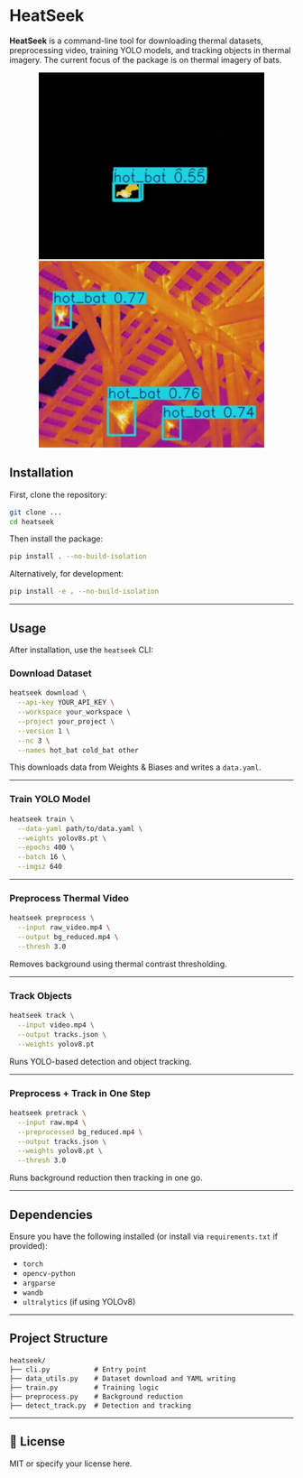 # HeatSeek

**HeatSeek** is a command-line tool for downloading thermal datasets, preprocessing video, training YOLO models, and tracking objects in thermal imagery. The current focus of the package is on thermal imagery of bats.

<p align="center">
  <img src="images/OpticalFlow_Example.png" alt="Optical Flow" width="400"/>
  <img src="images/PB_Example.png" alt="PB Example" width="400"/>
</p>

## Installation

First, clone the repository:

```bash
git clone ...
cd heatseek
```

Then install the package:

```bash
pip install . --no-build-isolation
```

Alternatively, for development:

```bash
pip install -e . --no-build-isolation
```

---

## Usage

After installation, use the `heatseek` CLI:

### Download Dataset

```bash
heatseek download \
  --api-key YOUR_API_KEY \
  --workspace your_workspace \
  --project your_project \
  --version 1 \
  --nc 3 \
  --names hot_bat cold_bat other
```

This downloads data from Weights & Biases and writes a `data.yaml`.

---

### Train YOLO Model

```bash
heatseek train \
  --data-yaml path/to/data.yaml \
  --weights yolov8s.pt \
  --epochs 400 \
  --batch 16 \
  --imgsz 640
```

---

### Preprocess Thermal Video

```bash
heatseek preprocess \
  --input raw_video.mp4 \
  --output bg_reduced.mp4 \
  --thresh 3.0
```

Removes background using thermal contrast thresholding.

---

### Track Objects

```bash
heatseek track \
  --input video.mp4 \
  --output tracks.json \
  --weights yolov8.pt
```

Runs YOLO-based detection and object tracking.

---

### Preprocess + Track in One Step

```bash
heatseek pretrack \
  --input raw.mp4 \
  --preprocessed bg_reduced.mp4 \
  --output tracks.json \
  --weights yolov8.pt \
  --thresh 3.0
```

Runs background reduction then tracking in one go.

---

## Dependencies

Ensure you have the following installed (or install via `requirements.txt` if provided):

- `torch`
- `opencv-python`
- `argparse`
- `wandb`
- `ultralytics` (if using YOLOv8)

---

## Project Structure

```
heatseek/
├── cli.py           # Entry point
├── data_utils.py    # Dataset download and YAML writing
├── train.py         # Training logic
├── preprocess.py    # Background reduction
├── detect_track.py  # Detection and tracking
```

---

## 📃 License

MIT or specify your license here.
